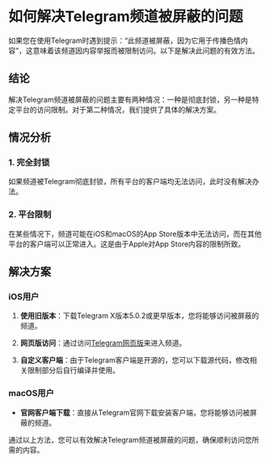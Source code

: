 # 如何解决Telegram频道被屏蔽的问题

如果您在使用Telegram时遇到提示：“此频道被屏蔽，因为它用于传播色情内容”，这意味着该频道因内容举报而被限制访问。以下是解决此问题的有效方法。

## 结论

解决Telegram频道被屏蔽的问题主要有两种情况：一种是彻底封锁，另一种是特定平台的访问限制。对于第二种情况，我们提供了具体的解决方案。

## 情况分析

### 1. 完全封锁

如果频道被Telegram彻底封锁，所有平台的客户端均无法访问，此时没有解决办法。

### 2. 平台限制

在某些情况下，频道可能在iOS和macOS的App Store版本中无法访问，而在其他平台的客户端可以正常进入。这是由于Apple对App Store内容的限制所致。

## 解决方案

### iOS用户

1. **使用旧版本**：下载Telegram X版本5.0.2或更早版本，您将能够访问被屏蔽的频道。
  
2. **网页版访问**：通过访问[Telegram网页版](https://web.telegram.org)来进入频道。

3. **自定义客户端**：由于Telegram客户端是开源的，您可以下载源代码，修改相关限制部分后自行编译并使用。

### macOS用户

- **官网客户端下载**：直接从Telegram官网下载安装客户端，您将能够访问被屏蔽的频道。

通过以上方法，您可以有效解决Telegram频道被屏蔽的问题，确保顺利访问您所需的内容。